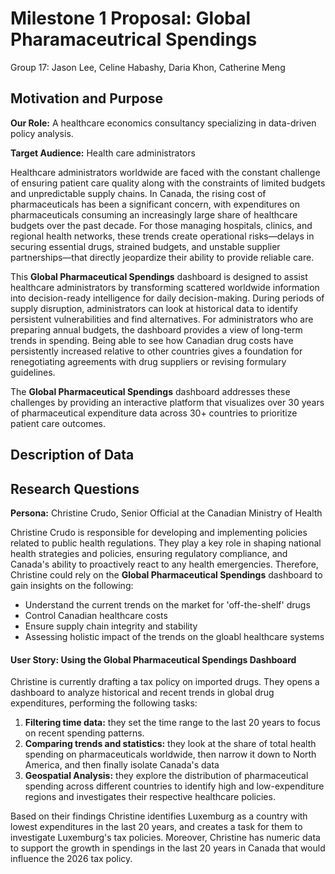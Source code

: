# Milestone 1 Proposal: Global Pharamaceutrical Spendings

Group 17: Jason Lee, Celine Habashy, Daria Khon, Catherine Meng

## Motivation and Purpose

**Our Role:** A healthcare economics consultancy specializing in data-driven policy analysis.

**Target Audience:** Health care administrators

Healthcare administrators worldwide are faced with the constant challenge of ensuring patient care quality along with the constraints of limited budgets and unpredictable supply chains. In Canada, the rising cost of pharmaceuticals has been a significant concern, with expenditures on pharmaceuticals consuming an increasingly large share of healthcare budgets over the past decade. For those managing hospitals, clinics, and regional health networks, these trends create operational risks—delays in securing essential drugs, strained budgets, and unstable supplier partnerships—that directly jeopardize their ability to provide reliable care.

This **Global Pharmaceutical Spendings** dashboard is designed to assist healthcare administrators by transforming scattered worldwide information into decision-ready intelligence for daily decision-making. During periods of supply disruption, administrators can look at historical data to identify persistent vulnerabilities and find alternatives. For administrators who are preparing annual budgets, the dashboard provides a view of long-term trends in spending. Being able to see how Canadian drug costs have persistently increased relative to other countries gives a foundation for renegotiating agreements with drug suppliers or revising formulary guidelines.

The **Global Pharmaceutical Spendings** dashboard addresses these challenges by providing an interactive platform that visualizes over 30 years of pharmaceutical expenditure data across 30+ countries to prioritize patient care outcomes. 


## Description of Data


## Research Questions

**Persona:** Christine Crudo, Senior Official at the Canadian Ministry of Health

Christine Crudo is responsible for developing and implementing policies related to public health regulations. They play a key role in shaping national health strategies and policies, ensuring regulatory compliance, and Canada's ability to proactively react to any health emergencies. Therefore, Christine could rely on the **Global Pharmaceutical Spendings** dashboard to gain insights on the following:
- Understand the current trends on the market for 'off-the-shelf' drugs
- Control Canadian healthcare costs
- Ensure supply chain integrity and stability
- Assessing holistic impact of the trends on the gloabl healthcare systems

#### User Story: Using the Global Pharmaceutical Spendings Dashboard

Christine is currently drafting a tax policy on imported drugs. They opens a dashboard to analyze historical and recent trends in global drug expenditures, performing the following tasks: 
1. **Filtering time data:** they set the time range to the last 20 years to focus on recent spending patterns.
2. **Comparing trends and statistics:** they look at the share of total health spending on pharmaceuticals worldwide, then narrow it down to North America, and then finally isolate Canada's data
3. **Geospatial Analysis:** they explore the distribution of pharmaceutical spending across different countries to identify high and low-expenditure regions and investigates their respective healthcare policies.

Based on their findings Christine identifies Luxemburg as a country with lowest expenditures in the last 20 years, and creates a task for them to investigate Luxemburg's tax policies. Moreover, Christine has numeric data to support the growth in spendings in the last 20 years in Canada that would influence the 2026 tax policy.


